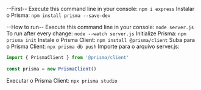 --First--
Execute this command line in your console: `npm i express`
Instalar o Prisma: `npm install prisma --save-dev`

--How to run--
Execute this command line in your console: `node server.js`
To run after every change: `node --watch server.js`
Initialize Prisma: `npm prisma init`
Instale o Prisma Client: `npm install @prisma/client`
Suba para o Prisma Client: `npx prisma db push`
Importe para o arquivo server.js:
``` js
import { PrismaClient } from '@prisma/client'  
  
const prisma = new PrismaClient()
```
Executar o Prisma Client: `npx prisma studio`
